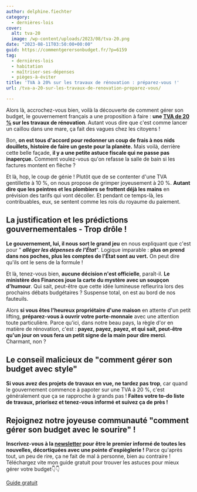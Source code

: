 ```yaml
---
author: delphine.fiechter
category:
  - dernières-lois
cover:
  alt: tva-20
  image: /wp-content/uploads/2023/08/tva-20.png
date: "2023-08-11T03:50:00+00:00"
guid: https://commentgerersonbudget.fr/?p=6159
tag:
  - dernières-lois
  - habitation
  - maîtriser-ses-dépenses
  - pièges-à-éviter
title: 'TVA à 20% sur les travaux de rénovation : préparez-vous !'
url: /tva-a-20-sur-les-travaux-de-renovation-preparez-vous/

---
```

Alors là, accrochez-vous bien, voilà la découverte de comment gérer son budget, le gouvernement français a une proposition à faire : **une [TVA de 20 %](https://www.francetvinfo.fr/economie/immobilier/immobilier-vers-une-tva-a-hauteur-de-20-pour-la-renovation-de-logements_5982674.html "TVA de 20 %") sur les travaux de rénovation**. Autant vous dire que c'est comme lancer un caillou dans une mare, ça fait des vagues chez les citoyens !

Bon, **on est tous d'accord pour redonner un coup de frais à nos nids douillets, histoire de faire un geste pour la planète.** Mais voilà, derrière cette belle façade, **il y a une petite astuce fiscale qui ne passe pas inaperçue.** Comment voulez-vous qu'on refasse la salle de bain si les factures montent en flèche ?

Et là, hop, le coup de génie ! Plutôt que de se contenter d'une TVA gentillette à 10 %, on nous propose de grimper joyeusement à 20 %. **Autant dire que les peintres et les plombiers se frottent déjà les mains** en prévision des tarifs qui vont décoller. Et pendant ce temps-là, les contribuables, eux, se sentent comme les rois du royaume du paiement.

## La justification et les prédictions gouvernementales - Trop drôle !

**Le gouvernement, lui, il nous sort le grand jeu** en nous expliquant que c'est pour " _**alléger les dépenses de l'État**_". Logique imparable : **plus on prend dans nos poches, plus les comptes de l'État sont au vert.** On peut dire qu'ils ont le sens de la formule !

Et là, tenez-vous bien, **aucune décision n'est officielle**, paraît-il. **Le ministère des Finances joue la carte du mystère avec un soupçon d'humour**. Qui sait, peut-être que cette idée lumineuse refleurira lors des prochains débats budgétaires ? Suspense total, on est au bord de nos fauteuils.

Alors **si vous êtes l'heureux propriétaire d'une maison** en attente d'un petit lifting, **préparez-vous à ouvrir votre porte-monnaie** avec une attention toute particulière. Parce qu'ici, dans notre beau pays, la règle d'or en matière de rénovation, c'est : **payez, payez, payez, et qui sait, peut-être qu'un jour on vous fera un petit signe de la main pour dire merci**. Charmant, non ?

## Le conseil malicieux de "comment gérer son budget avec style"

**Si vous avez des projets de travaux en vue, ne tardez pas trop**, car quand le gouvernement commence à papoter sur une TVA à 20 %, c'est généralement que ça se rapproche à grands pas ! **Faites votre to-do liste de travaux, priorisez et tenez-vous informé et suivez ça de près !**

## Rejoignez notre joyeuse communauté "comment gérer son budget avec le sourire" !

**Inscrivez-vous à la [newsletter](https://commentgerersonbudget.fr/s-abonner-a-la-newsletter/ "S’abonner à la Newsletter") pour être le premier informé de toutes les nouvelles, décortiquées avec une pointe d'espièglerie !** Parce qu'après tout, un peu de rire, ça ne fait de mal à personne, bien au contraire ! Téléchargez vite mon guide gratuit pour trouver les astuces pour mieux gérer votre budget👇👇

[Guide gratuit](https://commentgerersonbudget.fr/telecharger-gratuitement-le-guide-complet/)
